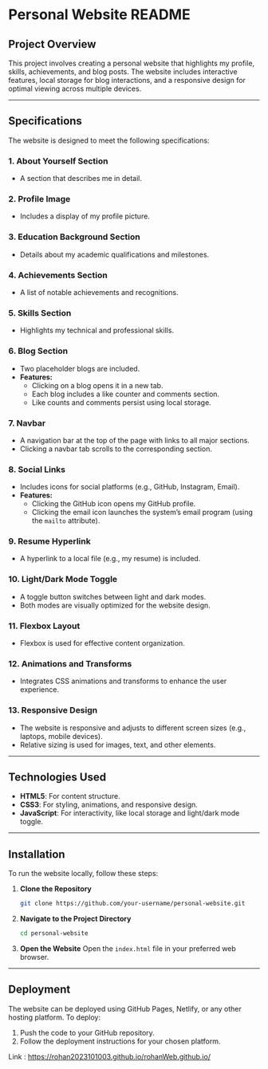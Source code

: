 # Personal Website README

## Project Overview
This project involves creating a personal website that highlights my profile, skills, achievements, and blog posts. The website includes interactive features, local storage for blog interactions, and a responsive design for optimal viewing across multiple devices.

---

## Specifications
The website is designed to meet the following specifications:

### 1. About Yourself Section
- A section that describes me in detail.

### 2. Profile Image
- Includes a display of my profile picture.

### 3. Education Background Section
- Details about my academic qualifications and milestones.

### 4. Achievements Section
- A list of notable achievements and recognitions.

### 5. Skills Section
- Highlights my technical and professional skills.

### 6. Blog Section
- Two placeholder blogs are included.
- **Features:**
  - Clicking on a blog opens it in a new tab.
  - Each blog includes a like counter and comments section.
  - Like counts and comments persist using local storage.

### 7. Navbar
- A navigation bar at the top of the page with links to all major sections.
- Clicking a navbar tab scrolls to the corresponding section.

### 8. Social Links
- Includes icons for social platforms (e.g., GitHub, Instagram, Email).
- **Features:**
  - Clicking the GitHub icon opens my GitHub profile.
  - Clicking the email icon launches the system’s email program (using the `mailto` attribute).

### 9. Resume Hyperlink
- A hyperlink to a local file (e.g., my resume) is included.

### 10. Light/Dark Mode Toggle
- A toggle button switches between light and dark modes.
- Both modes are visually optimized for the website design.

### 11. Flexbox Layout
- Flexbox is used for effective content organization.

### 12. Animations and Transforms
- Integrates CSS animations and transforms to enhance the user experience.

### 13. Responsive Design
- The website is responsive and adjusts to different screen sizes (e.g., laptops, mobile devices).
- Relative sizing is used for images, text, and other elements.

---

## Technologies Used
- **HTML5**: For content structure.
- **CSS3**: For styling, animations, and responsive design.
- **JavaScript**: For interactivity, like local storage and light/dark mode toggle.


---

## Installation
To run the website locally, follow these steps:

1. **Clone the Repository**
   ```bash
   git clone https://github.com/your-username/personal-website.git
   ```

2. **Navigate to the Project Directory**
   ```bash
   cd personal-website
   ```

3. **Open the Website**
   Open the `index.html` file in your preferred web browser.

---

## Deployment
The website can be deployed using GitHub Pages, Netlify, or any other hosting platform. To deploy:

1. Push the code to your GitHub repository.
2. Follow the deployment instructions for your chosen platform.

Link :  https://rohan2023101003.github.io/rohanWeb.github.io/
